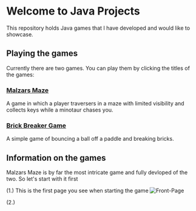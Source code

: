 # Welcome to Java Projects

This repository holds Java games that I have developed and would like to showcase.

## Playing the games

Currently there are two games. You can play them by clicking the titles of the games:

### <a href="https://github.com/rogov-dvp/Java-Projects/tree/master/PLAYME">Malzars Maze</a> 

A game in which a player traversers in a maze with limited visibility and collects keys while a minotaur chases you. 

### <a href="https://github.com/rogov-dvp/Java-Projects/tree/master/PLAYME">Brick Breaker Game</a>

A simple game of bouncing a ball off a paddle and breaking bricks.


## Information on the games

Malzars Maze is by far the most intricate game and fully devloped of the two. So let's start with it first

(1.) This is the first page you see when starting the game
<img href="" alt="Front-Page">

(2.)
